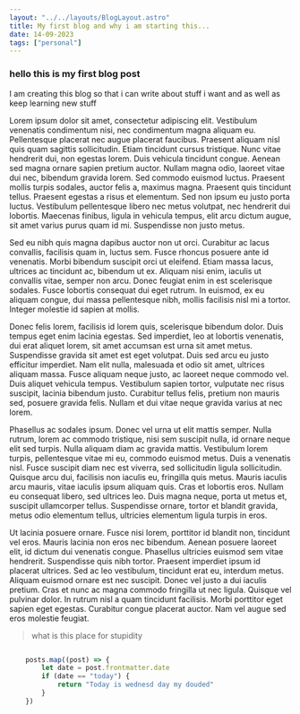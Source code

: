 ```yaml
---
layout: "../../layouts/BlogLayout.astro"
title: My first blog and why i am starting this...
date: 14-09-2023
tags: ["personal"]
---
```

### hello this is my first blog post
I am creating this blog so that i can write about stuff i want and as well as keep learning new stuff

Lorem ipsum dolor sit amet, consectetur adipiscing elit. Vestibulum venenatis condimentum nisi, nec condimentum magna aliquam eu. Pellentesque placerat nec augue placerat faucibus. Praesent aliquam nisl quis quam sagittis sollicitudin. Etiam tincidunt cursus tristique. Nunc vitae hendrerit dui, non egestas lorem. Duis vehicula tincidunt congue. Aenean sed magna ornare sapien pretium auctor. Nullam magna odio, laoreet vitae dui nec, bibendum gravida lorem. Sed commodo euismod luctus. Praesent mollis turpis sodales, auctor felis a, maximus magna. Praesent quis tincidunt tellus. Praesent egestas a risus et elementum. Sed non ipsum eu justo porta luctus. Vestibulum pellentesque libero nec metus volutpat, nec hendrerit dui lobortis. Maecenas finibus, ligula in vehicula tempus, elit arcu dictum augue, sit amet varius purus quam id mi. Suspendisse non justo metus.

Sed eu nibh quis magna dapibus auctor non ut orci. Curabitur ac lacus convallis, facilisis quam in, luctus sem. Fusce rhoncus posuere ante id venenatis. Morbi bibendum suscipit orci ut eleifend. Etiam massa lacus, ultrices ac tincidunt ac, bibendum ut ex. Aliquam nisi enim, iaculis ut convallis vitae, semper non arcu. Donec feugiat enim in est scelerisque sodales. Fusce lobortis consequat dui eget rutrum. In euismod, ex eu aliquam congue, dui massa pellentesque nibh, mollis facilisis nisl mi a tortor. Integer molestie id sapien at mollis.

Donec felis lorem, facilisis id lorem quis, scelerisque bibendum dolor. Duis tempus eget enim lacinia egestas. Sed imperdiet, leo at lobortis venenatis, dui erat aliquet lorem, sit amet accumsan est urna sit amet metus. Suspendisse gravida sit amet est eget volutpat. Duis sed arcu eu justo efficitur imperdiet. Nam elit nulla, malesuada et odio sit amet, ultrices aliquam massa. Fusce aliquam neque justo, ac laoreet neque commodo vel. Duis aliquet vehicula tempus. Vestibulum sapien tortor, vulputate nec risus suscipit, lacinia bibendum justo. Curabitur tellus felis, pretium non mauris sed, posuere gravida felis. Nullam et dui vitae neque gravida varius at nec lorem.

Phasellus ac sodales ipsum. Donec vel urna ut elit mattis semper. Nulla rutrum, lorem ac commodo tristique, nisi sem suscipit nulla, id ornare neque elit sed turpis. Nulla aliquam diam ac gravida mattis. Vestibulum lorem turpis, pellentesque vitae mi eu, commodo euismod metus. Duis a venenatis nisl. Fusce suscipit diam nec est viverra, sed sollicitudin ligula sollicitudin. Quisque arcu dui, facilisis non iaculis eu, fringilla quis metus. Mauris iaculis arcu mauris, vitae iaculis ipsum aliquam quis. Cras et lobortis eros. Nullam eu consequat libero, sed ultrices leo. Duis magna neque, porta ut metus et, suscipit ullamcorper tellus. Suspendisse ornare, tortor et blandit gravida, metus odio elementum tellus, ultricies elementum ligula turpis in eros.

Ut lacinia posuere ornare. Fusce nisi lorem, porttitor id blandit non, tincidunt vel eros. Mauris lacinia non eros nec bibendum. Aenean posuere laoreet elit, id dictum dui venenatis congue. Phasellus ultricies euismod sem vitae hendrerit. Suspendisse quis nibh tortor. Praesent imperdiet ipsum id placerat ultrices. Sed ac leo vestibulum, tincidunt erat eu, interdum metus. Aliquam euismod ornare est nec suscipit. Donec vel justo a dui iaculis pretium. Cras et nunc ac magna commodo fringilla ut nec ligula. Quisque vel pulvinar dolor. In rutrum nisl a quam tincidunt facilisis. Morbi porttitor eget sapien eget egestas. Curabitur congue placerat auctor. Nam vel augue sed eros molestie feugiat. 

> what is this place for stupidity

```javascript

    posts.map((post) => {
        let date = post.frontmatter.date
        if (date == "today") {
            return "Today is wednesd day my douded"
        }
    })


```